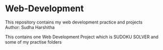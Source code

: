 # Web-Development
This repository contains my web development practice and projects 
<br>
Author: Sudha Harshitha
<br>
<p>
  This contains one Web Development Project which is SUDOKU SOLVER and some of my practise folders
</p>
